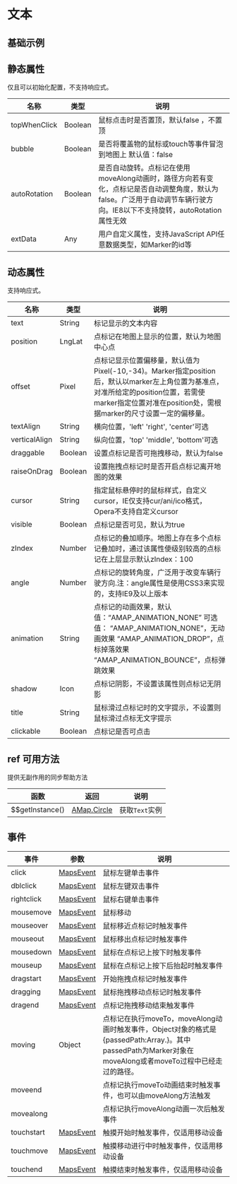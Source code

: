 # 文本

## 基础示例

<vuep template="#example"></vuep>

<script v-pre type="text/x-template" id="example">

 |  <template>
 |    <div class="amap-page-container">
      <el-amap vid="amapDemo" :zoom="zoom" :center="center" class="amap-demo">
        <el-amap-text v-for="text in texts" :text="text.text" :offset="text.offset" :position="text.position" :events="text.events"></el-amap-text>
      </el-amap>
    </div>
  </template>

  <style>
    .amap-page-container {
      height: 200px;
    }
  </style>

  <script>
    module.exports = {
      data () {
        return {
          zoom: 15,
          center: [121.5273285, 31.21515044],
          texts: [
            {
              position: [121.5273285, 31.21515044],
              text: 'hello world',
              offset: [0, 0],
              events: {
                click: () => {
                  alert('click text');
                }
              }
            }
          ]
        }
      }
    };
  </script>

</script>


## 静态属性
仅且可以初始化配置，不支持响应式。

名称 | 类型 | 说明
---|---|---|
topWhenClick |  Boolean | 鼠标点击时是否置顶，默认false ，不置顶
bubble |  Boolean | 是否将覆盖物的鼠标或touch等事件冒泡到地图上 默认值：false
autoRotation |  Boolean | 是否自动旋转。点标记在使用moveAlong动画时，路径方向若有变化，点标记是否自动调整角度，默认为false。广泛用于自动调节车辆行驶方向。IE8以下不支持旋转，autoRotation属性无效
extData | Any | 用户自定义属性，支持JavaScript API任意数据类型，如Marker的id等



## 动态属性
支持响应式。

名称 | 类型 | 说明
---|---|---|
text |  String |  标记显示的文本内容
position |  LngLat |  点标记在地图上显示的位置，默认为地图中心点
offset |  Pixel | 点标记显示位置偏移量，默认值为Pixel(-10,-34)。Marker指定position后，默认以marker左上角位置为基准点，对准所给定的position位置，若需使marker指定位置对准在position处，需根据marker的尺寸设置一定的偏移量。
textAlign | String |  横向位置，'left' 'right', 'center'可选
verticalAlign | String |  纵向位置，'top' 'middle', 'bottom'可选
draggable | Boolean | 设置点标记是否可拖拽移动，默认为false
raiseOnDrag | Boolean | 设置拖拽点标记时是否开启点标记离开地图的效果
cursor |  String |  指定鼠标悬停时的鼠标样式，自定义cursor，IE仅支持cur/ani/ico格式，Opera不支持自定义cursor
visible | Boolean | 点标记是否可见，默认为true
zIndex |  Number |  点标记的叠加顺序。地图上存在多个点标记叠加时，通过该属性使级别较高的点标记在上层显示默认zIndex：100
angle | Number |  点标记的旋转角度，广泛用于改变车辆行驶方向.注：angle属性是使用CSS3来实现的，支持IE9及以上版本
animation | String |  点标记的动画效果，默认值：“AMAP_ANIMATION_NONE” 可选值： “AMAP_ANIMATION_NONE”，无动画效果 “AMAP_ANIMATION_DROP”，点标掉落效果 “AMAP_ANIMATION_BOUNCE”，点标弹跳效果 
shadow |  Icon |  点标记阴影，不设置该属性则点标记无阴影
title | String |  鼠标滑过点标记时的文字提示，不设置则鼠标滑过点标无文字提示
clickable | Boolean | 点标记是否可点击


## ref 可用方法
提供无副作用的同步帮助方法

函数 | 返回 | 说明
---|---|---|
$$getInstance() | [AMap.Circle](http://lbs.amap.com/api/javascript-api/reference/overlay#Text) | 获取`Text`实例


## 事件

事件 | 参数 | 说明
---|---|---|
click | [MapsEvent](http://lbs.amap.com/api/javascript-api/reference/event/#MapsEvent) | 鼠标左键单击事件
dblclick | [MapsEvent](http://lbs.amap.com/api/javascript-api/reference/event/#MapsEvent) | 鼠标左键双击事件
rightclick | [MapsEvent](http://lbs.amap.com/api/javascript-api/reference/event/#MapsEvent) | 鼠标右键单击事件
mousemove | [MapsEvent](http://lbs.amap.com/api/javascript-api/reference/event/#MapsEvent) | 鼠标移动
mouseover | [MapsEvent](http://lbs.amap.com/api/javascript-api/reference/event/#MapsEvent) | 鼠标移近点标记时触发事件
mouseout | [MapsEvent](http://lbs.amap.com/api/javascript-api/reference/event/#MapsEvent) | 鼠标移出点标记时触发事件
mousedown | [MapsEvent](http://lbs.amap.com/api/javascript-api/reference/event/#MapsEvent) | 鼠标在点标记上按下时触发事件
mouseup | [MapsEvent](http://lbs.amap.com/api/javascript-api/reference/event/#MapsEvent) | 鼠标在点标记上按下后抬起时触发事件
dragstart | [MapsEvent](http://lbs.amap.com/api/javascript-api/reference/event/#MapsEvent) | 开始拖拽点标记时触发事件
dragging | [MapsEvent](http://lbs.amap.com/api/javascript-api/reference/event/#MapsEvent) | 鼠标拖拽移动点标记时触发事件
dragend | [MapsEvent](http://lbs.amap.com/api/javascript-api/reference/event/#MapsEvent) | 点标记拖拽移动结束触发事件
moving | Object | 点标记在执行moveTo，moveAlong动画时触发事件，Object对象的格式是{passedPath:Array.<LngLat>}。其中passedPath为Marker对象在moveAlong或者moveTo过程中已经走过的路径。
moveend | |点标记执行moveTo动画结束时触发事件，也可以由moveAlong方法触发
movealong | |点标记执行moveAlong动画一次后触发事件
touchstart | [MapsEvent](http://lbs.amap.com/api/javascript-api/reference/event/#MapsEvent) | 触摸开始时触发事件，仅适用移动设备
touchmove | [MapsEvent](http://lbs.amap.com/api/javascript-api/reference/event/#MapsEvent) | 触摸移动进行中时触发事件，仅适用移动设备
touchend | [MapsEvent](http://lbs.amap.com/api/javascript-api/reference/event/#MapsEvent) | 触摸结束时触发事件，仅适用移动设备
